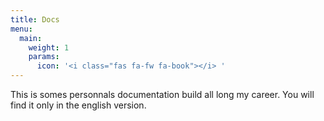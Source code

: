 ```yaml
---
title: Docs
menu:
  main:
    weight: 1
    params:
      icon: '<i class="fas fa-fw fa-book"></i> '
---
```


This is somes personnals documentation build all long my career. You will find it only in the english version.
